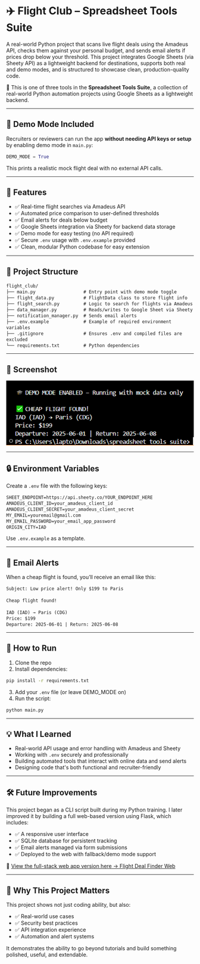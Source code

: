 # ✈️ Flight Club – Spreadsheet Tools Suite

A real-world Python project that scans live flight deals using the Amadeus API, checks them against your personal budget, and sends email alerts if prices drop below your threshold. This project integrates Google Sheets (via Sheety API) as a lightweight backend for destinations, supports both real and demo modes, and is structured to showcase clean, production-quality code.

🧩 This is one of three tools in the **Spreadsheet Tools Suite**, a collection of real-world Python automation projects using Google Sheets as a lightweight backend.

---

## 🧪 Demo Mode Included

Recruiters or reviewers can run the app **without needing API keys or setup** by enabling demo mode in `main.py`:

```python
DEMO_MODE = True
```

This prints a realistic mock flight deal with no external API calls.

---

## 🚀 Features

- ✅ Real-time flight searches via Amadeus API  
- ✅ Automated price comparison to user-defined thresholds  
- ✅ Email alerts for deals below budget  
- ✅ Google Sheets integration via Sheety for backend data storage  
- ✅ Demo mode for easy testing (no API required)  
- ✅ Secure `.env` usage with `.env.example` provided  
- ✅ Clean, modular Python codebase for easy extension  

---

## 📂 Project Structure

```
flight_club/
├── main.py                  # Entry point with demo mode toggle
├── flight_data.py           # FlightData class to store flight info
├── flight_search.py         # Logic to search for flights via Amadeus
├── data_manager.py          # Reads/writes to Google Sheet via Sheety
├── notification_manager.py  # Sends email alerts
├── .env.example             # Example of required environment variables
├── .gitignore               # Ensures .env and compiled files are excluded
└── requirements.txt         # Python dependencies
```

---

## 📸 Screenshot

<img src="media/screenshots/flight_club_demo.png" width="600" alt="Flight Club terminal output">

---

## 🔒 Environment Variables

Create a `.env` file with the following keys:

```
SHEET_ENDPOINT=https://api.sheety.co/YOUR_ENDPOINT_HERE
AMADEUS_CLIENT_ID=your_amadeus_client_id
AMADEUS_CLIENT_SECRET=your_amadeus_client_secret
MY_EMAIL=youremail@gmail.com
MY_EMAIL_PASSWORD=your_email_app_password
ORIGIN_CITY=IAD
```

Use `.env.example` as a template.

---

## 📧 Email Alerts

When a cheap flight is found, you’ll receive an email like this:

```
Subject: Low price alert! Only $199 to Paris

Cheap flight found!

IAD (IAD) → Paris (CDG)
Price: $199
Departure: 2025-06-01 | Return: 2025-06-08
```

---

## 🧪 How to Run

1. Clone the repo  
2. Install dependencies:

```bash
pip install -r requirements.txt
```

3. Add your `.env` file (or leave DEMO_MODE on)  
4. Run the script:

```bash
python main.py
```

---

## 💡 What I Learned

- Real-world API usage and error handling with Amadeus and Sheety  
- Working with `.env` securely and professionally  
- Building automated tools that interact with online data and send alerts  
- Designing code that's both functional and recruiter-friendly  

---

## 🛠️ Future Improvements

This project began as a CLI script built during my Python training. I later improved it by building a full web-based version using Flask, which includes:

- ✅ A responsive user interface
- ✅ SQLite database for persistent tracking
- ✅ Email alerts managed via form submissions
- ✅ Deployed to the web with fallback/demo mode support

📂 [View the full-stack web app version here → Flight Deal Finder Web](https://github.com/Cyber-Security-Tech/flight-deal-finder-web)

---

## 👀 Why This Project Matters

This project shows not just coding ability, but also:

- ✅ Real-world use cases  
- ✅ Security best practices  
- ✅ API integration experience  
- ✅ Automation and alert systems

It demonstrates the ability to go beyond tutorials and build something polished, useful, and extendable.
